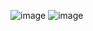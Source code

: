 ![image](https://github.com/dhana1011/PRODIGY_WD_02/assets/156107968/d4a40bd8-73cc-43f6-acd8-1305525728b0)
![image](https://github.com/dhana1011/PRODIGY_WD_02/assets/156107968/399c0b4f-e533-4bf4-8725-a035f870f97a)
